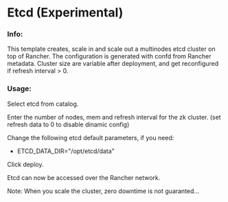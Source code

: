 # Etcd (Experimental)

### Info:

 This template creates, scale in and scale out a multinodes etcd cluster on top of Rancher. The configuration is generated with confd from Rancher metadata. 
 Cluster size are variable after deployment, and get reconfigured if refresh interval > 0.
 
 
### Usage:

 Select etcd from catalog. 
 
 Enter the number of nodes, mem and refresh interval for the zk cluster. (set refresh data to 0 to disable dinamic config)

 Change the following etcd default parameters, if you need:

- ETCD_DATA_DIR="/opt/etcd/data"
 
 
 Click deploy.
 
 Etcd can now be accessed over the Rancher network. 

 Note: When you scale the cluster, zero downtime is not guaranted...